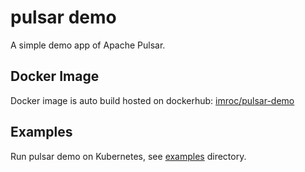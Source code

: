 # pulsar demo

A simple demo app of Apache Pulsar.

## Docker Image

Docker image is auto build hosted on dockerhub: [imroc/pulsar-demo](https://hub.docker.com/r/imroc/pulsar-demo)

## Examples

Run pulsar demo on Kubernetes, see [examples](./examples) directory.

